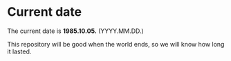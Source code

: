 # Current date

The current date is **1985.10.05.** (YYYY.MM.DD.)

This repository will be good when the world ends, so we will know how long it lasted.